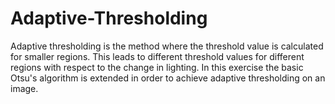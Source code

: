 # Adaptive-Thresholding
Adaptive thresholding is the method where the threshold value is calculated for smaller regions. This leads to different threshold values for different regions with respect to the change in lighting. In this exercise the basic Otsu's algorithm is extended in order to achieve adaptive thresholding on an image.
